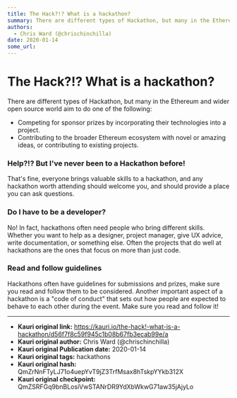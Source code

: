 ```yaml
---
title: The Hack?!? What is a hackathon?
summary: There are different types of Hackathon, but many in the Ethereum and wider open source world aim to do one of the following- Competing for sponsor prizes by inc
authors:
  - Chris Ward (@chrischinchilla)
date: 2020-01-14
some_url: 
---
```


# The Hack?!? What is a hackathon?


There are different types of Hackathon, but many in the Ethereum and wider open source world aim to do one of the following:


- Competing for sponsor prizes by incorporating their technologies into a project.
- Contributing to the broader Ethereum ecosystem with novel or amazing ideas, or contributing to existing projects.

### Help?!? But I've never been to a Hackathon before!

That's fine, everyone brings valuable skills to a hackathon, and any hackathon worth attending should welcome you, and should provide a place you can ask questions.

### Do I have to be a developer?

No! In fact, hackathons often need people who bring different skills. Whether you want to help as a designer, project manager, give UX advice, write documentation, or something else. Often the projects that do well at hackathons are the ones that focus on more than just code.

### Read and follow guidelines
Hackathons often have guidelines for submissions and prizes, make sure you read and follow them to be considered. Another important aspect of a hackathon is a "code of conduct" that sets out how people are expected to behave to each other during the event. Make sure you read and follow it!



---

- **Kauri original link:** https://kauri.io/the-hack!-what-is-a-hackathon/d56f7f8c59f945c1b08b67fb3ecab99e/a
- **Kauri original author:** Chris Ward (@chrischinchilla)
- **Kauri original Publication date:** 2020-01-14
- **Kauri original tags:** hackathons
- **Kauri original hash:** QmZrNnFTyLJ71o4uepYvT9jZ3TrfMsax8hTskpYYkb312X
- **Kauri original checkpoint:** QmZSRFGq9bnBLosiVwSTANrDR9YdXbWkwG71aw35jAjyLo



